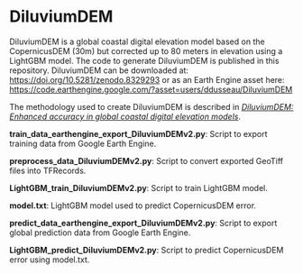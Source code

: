 # DiluviumDEM

DiluviumDEM is a global coastal digital elevation model based on the CopernicusDEM (30m) but corrected up to 80 meters in elevation using a LightGBM model. The code to generate DiluviumDEM is published in this repository. DiluviumDEM can be downloaded at: https://doi.org/10.5281/zenodo.8329293 or as an Earth Engine asset here: https://code.earthengine.google.com/?asset=users/ddusseau/DiluviumDEM

The methodology used to create DiluviumDEM is described in *[DiluviumDEM: Enhanced accuracy in global coastal digital elevation models](https://www.sciencedirect.com/science/article/pii/S0034425723003632)*.

**train_data_earthengine_export_DiluviumDEMv2.py**: Script to export training data from Google Earth Engine.

**preprocess_data_DiluviumDEMv2.py**: Script to convert exported GeoTiff files into TFRecords.

**LightGBM_train_DiluviumDEMv2.py**: Script to train LightGBM model.

**model.txt**: LightGBM model used to predict CopernicusDEM error.

**predict_data_earthengine_export_DiluviumDEMv2.py**: Script to export global prediction data from Google Earth Engine.

**LightGBM_predict_DiluviumDEMv2.py**: Script to predict CopernicusDEM error using model.txt.
